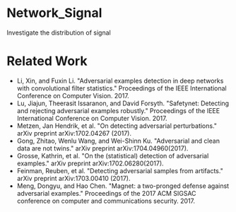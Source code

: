 # Network_Signal
Investigate the distribution of signal


# Related Work
- Li, Xin, and Fuxin Li. "Adversarial examples detection in deep networks with convolutional filter statistics." Proceedings of the IEEE International Conference on Computer Vision. 2017. 
- Lu, Jiajun, Theerasit Issaranon, and David Forsyth. "Safetynet: Detecting and rejecting adversarial examples robustly." Proceedings of the IEEE International Conference on Computer Vision. 2017.
- Metzen, Jan Hendrik, et al. "On detecting adversarial perturbations." arXiv preprint arXiv:1702.04267 (2017).
- Gong, Zhitao, Wenlu Wang, and Wei-Shinn Ku. "Adversarial and clean data are not twins." arXiv preprint arXiv:1704.04960(2017).
- Grosse, Kathrin, et al. "On the (statistical) detection of adversarial examples." arXiv preprint arXiv:1702.06280(2017).
- Feinman, Reuben, et al. "Detecting adversarial samples from artifacts." arXiv preprint arXiv:1703.00410 (2017).
- Meng, Dongyu, and Hao Chen. "Magnet: a two-pronged defense against adversarial examples." Proceedings of the 2017 ACM SIGSAC conference on computer and communications security. 2017.

